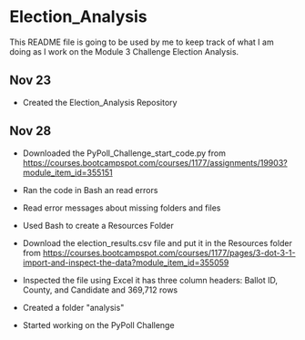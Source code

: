 # Election_Analysis

This README file is going to be used by me to keep track of what I am doing as I work on the Module 3 Challenge Election Analysis.

## Nov 23

- Created the Election_Analysis Repository

## Nov 28

- Downloaded the PyPoll_Challenge_start_code.py from https://courses.bootcampspot.com/courses/1177/assignments/19903?module_item_id=355151

- Ran the code in Bash an read errors

- Read error messages about missing folders and files

- Used Bash to create a Resources Folder

- Download the election_results.csv file and put it in the Resources folder from https://courses.bootcampspot.com/courses/1177/pages/3-dot-3-1-import-and-inspect-the-data?module_item_id=355059

- Inspected the file using Excel it has three column headers: Ballot ID, County, and Candidate and 369,712 rows

- Created a folder "analysis"

- Started working on the PyPoll Challenge

  

